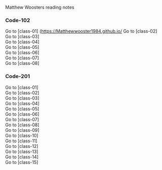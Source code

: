   Matthew Woosters reading notes 
  
 ### Code-102 
Go to [class-01] (https://Matthewwooster1984.github.io/ 
Go to [class-02]  
Go to [class-03]  
Go to [class-04]  
Go to [class-05]  
Go to [class-06]  
Go to [class-07]  
Go to [class-08]  

 ### Code-201
Go to [class-01]  
Go to [class-02]  
Go to [class-03]  
Go to [class-04]  
Go to [class-05]  
Go to [class-06]  
Go to [class-07]  
Go to [class-08]  
Go to [class-09]  
Go to [class-10]  
Go to [class-11]  
Go to [class-12]  
Go to [class-13]  
Go to [class-14]  
Go to [class-15]  
